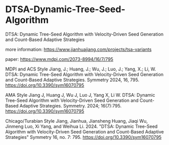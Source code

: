 # DTSA-Dynamic-Tree-Seed-Algorithm
DTSA: Dynamic Tree-Seed Algorithm with Velocity-Driven Seed Generation and Count-Based Adaptive Strategies

more information: https://www.jianhuajiang.com/projects/tsa-variants

paper: https://www.mdpi.com/2073-8994/16/7/795

MDPI and ACS Style
Jiang, J.; Huang, J.; Wu, J.; Luo, J.; Yang, X.; Li, W. DTSA: Dynamic Tree-Seed Algorithm with Velocity-Driven Seed Generation and Count-Based Adaptive Strategies. Symmetry 2024, 16, 795. https://doi.org/10.3390/sym16070795

AMA Style
Jiang J, Huang J, Wu J, Luo J, Yang X, Li W. DTSA: Dynamic Tree-Seed Algorithm with Velocity-Driven Seed Generation and Count-Based Adaptive Strategies. Symmetry. 2024; 16(7):795. https://doi.org/10.3390/sym16070795

Chicago/Turabian Style
Jiang, Jianhua, Jiansheng Huang, Jiaqi Wu, Jinmeng Luo, Xi Yang, and Weihua Li. 2024. "DTSA: Dynamic Tree-Seed Algorithm with Velocity-Driven Seed Generation and Count-Based Adaptive Strategies" Symmetry 16, no. 7: 795. https://doi.org/10.3390/sym16070795

